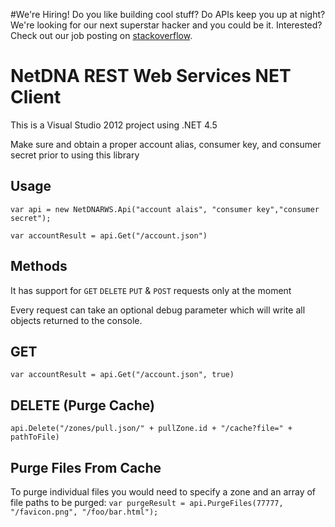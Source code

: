 #We're Hiring!
Do you like building cool stuff?  Do APIs keep you up at night? We're looking for our next superstar hacker and you could be it. Interested? Check out our job posting on [stackoverflow](http://careers.stackoverflow.com/jobs/37078/senior-web-engineer-for-fun-growing-la-startup-maxcdn&a=JdFbT4OY).

# NetDNA REST Web Services NET Client

This is a Visual Studio 2012 project using .NET 4.5 

Make sure and obtain a proper account alias, consumer key, and consumer secret prior to using this library

## Usage

`var api = new NetDNARWS.Api("account alais", "consumer key","consumer secret");`

`var accountResult = api.Get("/account.json")`

## Methods
It has support for `GET` `DELETE` `PUT` & `POST` requests only at the moment

Every request can take an optional debug parameter which will write all objects returned to the console.

## GET
`var accountResult = api.Get("/account.json", true)`

## DELETE (Purge Cache)
`api.Delete("/zones/pull.json/" + pullZone.id + "/cache?file=" + pathToFile)`

## Purge Files From Cache
To purge individual files you would need to specify a zone and an array of file paths to be purged:
`var purgeResult = api.PurgeFiles(77777, "/favicon.png", "/foo/bar.html");`

